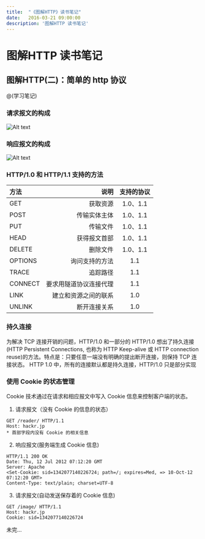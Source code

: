 ```yaml
---
title:  "《图解HTTP》读书笔记"
date:   2016-03-21 09:00:00
description: '图解HTTP 读书笔记'
---
```


# 图解HTTP 读书笔记

## 图解HTTP(二)：简单的 http 协议

@(学习笔记)

### 请求报文的构成
![Alt text](./请求报文的组成.jpg)

### 响应报文的构成
![Alt text](./响应报文的组成.jpg)


### HTTP/1.0 和 HTTP/1.1 支持的方法
| 方法      |    说明 | 支持的协议  |
| :-------- | --------:| :--------: |
| GET     | 获取资源    |  1.0、1.1   |
| POST    | 传输实体主体 |  1.0、1.1  |
| PUT     | 传输文件    | 1.0、1.1  |
| HEAD    | 获得报文首部 | 1.0、1.1  |
| DELETE  | 删除文件    | 1.0、1.1  |
| OPTIONS | 询问支持的方法| 1.1  |
| TRACE   | 追踪路径    | 1.1  |
| CONNECT | 要求用隧道协议连接代理| 1.1  |
| LINK    | 建立和资源之间的联系| 1.0 |
| UNLINK | 断开连接关系 | 1.0  |


### 持久连接
为解决 TCP 连接开销的问题，HTTP/1.0 和一部分的 HTTP/1.0 想出了持久连接(HTTP Persistent Connections, 也称为 HTTP Keep-alive 或 HTTP connection reuse)的方法。特点是：只要任意一端没有明确的提出断开连接，则保持 TCP 连接状态。
HTTP 1.0 中，所有的连接默认都是持久连接，HTTP/1.0 只是部分实现

### 使用 Cookie 的状态管理
Cookie 技术通过在请求和相应报文中写入 Cookie 信息来控制客户端的状态。

1. 请求报文（没有 Cookie 的信息的状态）

``` text
GET /reader/ HTTP/1.1
Host: hackr.jp
* 首部字段内没有 Cookie 的相关信息
``` 

2. 响应报文(服务端生成 Cookie 信息)

``` text
HTTP/1.1 200 OK
Date: Thu, 12 Jul 2012 07:12:20 GMT
Server: Apache
<Set-Cookie: sid=1342077140226724; path=/; expires=Med, => 10-Oct-12 07:12:20 GMT>
Content-Type: text/plain; charset=UTF-8
``` 

3. 请求报文(自动发送保存着的 Cookie 信息)

``` text
GET /image/ HTTP/1.1
Host: hackr.jp
Cookie: sid=1342077140226724
``` 

未完...